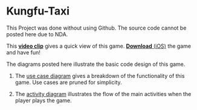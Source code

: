 # Kungfu-Taxi
This Project was done without using Github. The source code cannot be posted here due to NDA.

This [**video clip**](https://www.youtube.com/watch?v=leAqjmC4-qs) gives a quick view of this game. [**Download** (iOS)](https://itunes.apple.com/us/app/kungfutaxi/id522037051?mt=8) the game and have fun!

The diagrams posted here illustrate the basic code design of this game.

1. The [use case diagram](../master/Diagrams/Use%20Case%20Diagram.pdf) gives a breakdown of the functionality of this game. Use cases are pruned for simplicity.

2. The [activity diagram](../master/Diagrams/Activity%20Diagram.pdf) illustrates the flow of the main activities when the player plays the game.
